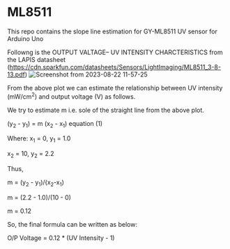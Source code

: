 # ML8511
This repo contains the slope line estimation for GY-ML8511 UV sensor for Arduino Uno

Followng is the OUTPUT VALTAGE– UV INTENSITY CHARCTERISTICS from the LAPIS datasheet (https://cdn.sparkfun.com/datasheets/Sensors/LightImaging/ML8511_3-8-13.pdf)
![Screenshot from 2023-08-22 11-57-25](https://github.com/ParthaPRay/ML8511/assets/1689639/908cc1df-b504-478a-ad76-4a805d0a2857)

From the above plot we can estimate the relationship between UV intensity (mW/cm<sup>2</sup>) and output voltage (V) as follows.

We try to estimate m i.e. sole of the straight line from the above plot.

(y<sub>2</sub> - y<sub>1</sub>) = m (x<sub>2</sub> - x<sub>1</sub>)       equation (1)

Where:
x<sub>1</sub> = 0, y<sub>1</sub> = 1.0

x<sub>2</sub> = 10, y<sub>2</sub> = 2.2

Thus, 

m = (y<sub>2</sub> - y<sub>1</sub>)/(x<sub>2</sub>-x<sub>1</sub>)

m = (2.2 - 1.0)/(10 - 0)

m = 0.12


So, the final formula can be written as below:

O/P Voltage = 0.12 * (UV Intensity - 1)


